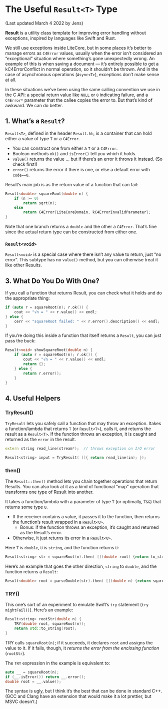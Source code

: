 #  The Useful `Result<T>` Type

(Last updated March 4 2022 by Jens)

**Result** is a utility class template for improving error handling without exceptions, inspired by languages like Swift and Rust.

We still use exceptions inside LiteCore, but in some places it’s better to manage errors as `C4Error` values, usually when the error isn’t considered an “exceptional” situation where something’s gone unexpectedly wrong. An example of this is when saving a document — it’s entirely possible to get a kC4ErrorConflict in normal operation, so it shouldn’t be thrown. And in the case of asynchronous operations (`Async<T>`), exceptions don’t make sense at all.

In these situations we’ve been using the same calling convention we use in the C API: a special return value like `NULL` or `0` indicating failure, and a `C4Error*` parameter that the callee copies the error to. But that’s kind of awkward. We can do better.

## 1. What’s a `Result`?

`Result<T>`, defined in the header `Result.hh`, is a container that can hold either a value of type `T` or a `C4Error`.

- You can construct one from either a `T` or a `C4Error`.
- Boolean methods `ok()` and `isError()` tell you which it holds.
- `value()` returns the value … but if there’s an error it throws it instead. (So check first!)
- `error()` returns the error if there is one, or else a default error with `code==0`.

Result’s main job is as the return value of a function that can fail:

```c++
Result<double> squareRoot(double n) {
    if (n >= 0)
        return sqrt(n);
    else
        return C4Error{LiteCoreDomain, kC4ErrorInvalidParameter};
}
```

Note that one branch returns a `double` and the other a `C4Error`. That’s fine since the actual return type can be constructed from either one.

### `Result<void>`

`Result<void>` is a special case where there isn’t any value to return, just “no error”. This subtype has no `value()` method, but you can otherwise treat it like other Results.

## 3. What Do You Do With One?

If you call a function that returns Result, you can check what it holds and do the appropriate thing:

```c++
if (auto r = squareRoot(n); r.ok()) {
    cout << "√n = " << r.value() << endl;
} else {
    cerr << "squareRoot failed: " << r.error().description() << endl;
}
```

If you’re doing this inside a function that itself returns a `Result`, you can just pass the buck:

```c++
Result<void> showSquareRoot(double n) {
    if (auto r = squareRoot(n); r.ok()) {
        cout << "√n = " << r.value() << endl;
        return {};
    } else {
        return r.error();
    }
}
```

## 4. Useful Helpers

### TryResult()

`TryResult` lets you safely call a function that may throw an exception. Itakes a function/lambda that returns `T` (or `Result<T>`), calls it, and returns the result as a `Result<T>`. If the function throws an exception, it is caught and returned as the `error` in the result.

```c++
extern string read_line(stream*);  // throws exception on I/O error

Result<string> input = TryResult( []{ return read_line(in); });
```

### then()

The `Result::then()` method lets you chain together operations that return Results. You can also look at it as a kind of functional “map” operation that transforms one type of Result into another. 

It takes a function/lambda with a parameter of type `T` (or optimally, `T&&`) that returns some type `U`. 

- If the receiver contains a value, it passes it to the function, then returns the function’s result wrapped in a `Result<U>`.
  - Bonus: if the function throws an exception, it’s caught and returned as the Result’s error.
- Otherwise, it just returns its error in a `Result<U>`.

Here `T` is `double`, `U` is `string`, and the function returns `U`:

```c++
Result<string> str = squareRoot(n).then( [](double root) {return to_string(root);} );
```

Here’s an example that goes the other direction, `string` to `double`, and the function returns a `Result`:

```c++
Result<double> root = parseDouble(str).then( [](double n) {return sqareRoot(n);} );
```

### TRY()

This one’s sort of an experiment to emulate Swift’s `try` statement (`try mightFail()`). Here’s an example:

```c++
Result<string> rootStr(double n) {
	TRY(double root, squareRoot(n));
    return std::to_string(root);
}
```

TRY calls `squareRoot(n)`; if it succeeds, it declares `root` and assigns the value to it. If it fails, though, it *returns the error from the enclosing function* (`rootStr`).

The `TRY` expression in the example is equivalent to:

```c++
auto __ = squareRoot(n);
if (__.isError()) return __.error();
double root = __.value();
```

The syntax is ugly, but I think it’s the best that can be done in standard C++. (GCC and Clang have an extension that would make it a lot prettier, but MSVC doesn’t.)

